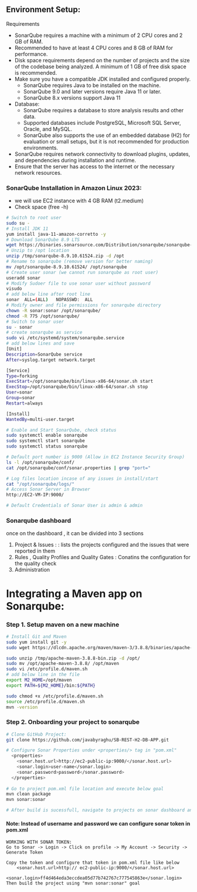 ## Environment Setup:

Requirements
- SonarQube requires a machine with a minimum of 2 CPU cores and 2 GB of RAM.
- Recommended to have at least 4 CPU cores and 8 GB of RAM for performance.
- Disk space requirements depend on the number of projects and the size of the codebase being analyzed. A minimum of 1 GB of free disk space is recommended.
- Make sure you have a compatible JDK installed and configured properly.
    - SonarQube requires Java to be installed on the machine.
    - SonarQube 9.0 and later versions require Java 11 or later.
    - SonarQube 8.x versions support Java 11 
- Database:
    - SonarQube requires a database to store analysis results and other data.
    - Supported databases include PostgreSQL, Microsoft SQL Server, Oracle, and MySQL.
    - SonarQube also supports the use of an embedded database (H2) for evaluation or small setups, but it is not recommended for production environments.
- SonarQube requires network connectivity to download plugins, updates, and dependencies during installation and runtime.
- Ensure that the server has access to the internet or the necessary network resources.

### SonarQube Installation in Amazon Linux 2023:
 - we will use EC2 instance with 4 GB RAM (t2.medium)
 - Check space (free -h)
```bash 
# Switch to root user
sudo su -
# Install JDK 11
yum install java-11-amazon-corretto -y
# Download SonarQube 8.9 LTS
wget https://binaries.sonarsource.com/Distribution/sonarqube/sonarqube-8.9.10.61524.zip -P /tmp 
# Unzip to /opt location
unzip /tmp/sonarqube-8.9.10.61524.zip -d /opt
# Rename to sonarqube (remove version for better naming)
mv /opt/sonarqube-8.9.10.61524/ /opt/sonarqube
# Create user sonar (we cannot run sonarqube as root user)
useradd sonar
# Modify Sudoer file to use sonar user without password
visudo
# add below line after root line
sonar  ALL=(ALL)   NOPASSWD:  ALL
# Modify owner and file permissions for sonarqube directory
chown -R sonar:sonar /opt/sonarqube/
chmod -R 775 /opt/sonarqube/
# Switch to sonar user
su - sonar
# create sonarqube as service
sudo vi /etc/systemd/system/sonarqube.service
# add below lines and save
[Unit]
Description=SonarQube service
After=syslog.target network.target

[Service]
Type=forking
ExecStart=/opt/sonarqube/bin/linux-x86-64/sonar.sh start
ExecStop=/opt/sonarqube/bin/linux-x86-64/sonar.sh stop
User=sonar
Group=sonar
Restart=always

[Install]
WantedBy=multi-user.target

# Enable and Start SonarQube, check status
sudo systemctl enable sonarqube
sudo systemctl start sonarqube
sudo systemctl status sonarqube

# Default port number is 9000 (Allow in EC2 Instance Security Group)
ls -l /opt/sonarqube/conf/
cat /opt/sonarqube/conf/sonar.properties | grep "port="

# Log files location incase of any issues in install/start
cat "/opt/sonarqube/logs/" 
# Access Sonar Server in Browser 
http://EC2-VM-IP:9000/

# Default Credentials of Sonar User is admin & admin 
```
### Sonarqube dashboard
once on the dashboard , it can be divided into 3 sections
1. Project & Issues : : lists the projects configured and the issues that were reported in them
2. Rules , Quality Profiles and Quality Gates : Conatins the configuration for the quality check
3. Administration 



# Integrating a Maven app on Sonarqube:

### Step 1.  Setup maven on a new machine

```bash
# Install Git and Maven
sudo yum install git -y
sudo wget https://dlcdn.apache.org/maven/maven-3/3.8.8/binaries/apache-maven-3.8.8-bin.zip -P /tmp

sudo unzip /tmp/apache-maven-3.8.8-bin.zip -d /opt/
sudo mv /opt/apache-maven-3.8.8/ /opt/maven
sudo vi /etc/profile.d/maven.sh
# add below line in the file
export M2_HOME=/opt/maven
export PATH=${M2_HOME}/bin:${PATH}

sudo chmod +x /etc/profile.d/maven.sh
source /etc/profile.d/maven.sh
mvn -version
```

### Step 2. Onboarding your project to sonarqube
``` bash
# Clone GitHub Project:
git clone https://github.com/javabyraghu/SB-REST-H2-DB-APP.git

# Configure Sonar Properties under <properties/> tag in "pom.xml"
  <properties>
	<sonar.host.url>http://ec2-public-ip:9000/</sonar.host.url>
	<sonar.login>user-name</sonar.login>
	<sonar.password>password</sonar.password>
  </properties>
	
# Go to project pom.xml file location and execute below goal
mvn clean package
mvn sonar:sonar

# After build is sucessfull, navigate to projects on sonar dashboard and verify
```

#### Note: Instead of username and password we can configure sonar token in pom.xml

    WORKING WITH SONAR TOKEN:
    Go to Sonar -> Login -> Click on profile -> My Account -> Security -> Generate Token 

    Copy the token and configure that token in pom.xml file like below
        <sonar.host.url>http:// ec2-public-ip:9000/</sonar.host.url>
        <sonar.login>ff4d464eda3eccdea05d77b742767c777545863e</sonar.login>
    Then build the project using "mvn sonar:sonar" goal
